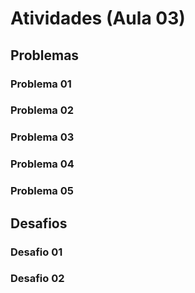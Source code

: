 # Atividades (Aula 03)

## Problemas

### Problema 01

### Problema 02

### Problema 03

### Problema 04

### Problema 05

## Desafios

### Desafio 01

### Desafio 02
